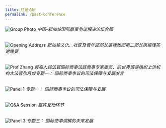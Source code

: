 ```yaml
---
title: 往届论坛
permalink: /past-conference
---
```



![Group Photo](/images/02.JPG) 
*中国-新加坡国际商事争议解决论坛合照*
<br>
<br>

![Opening Address](/images/07.JPG) 
*新加坡文化、社区及青年部部长兼律政部第二部长唐振辉答谢晚宴*
<br>
<br>

![Prof Zhang](/images/03.JPG) 
*最高人民法官国际商事法庭商事专家委员、前世界贸易组织上诉机构大法官张月姣专题一： 国际商事争议的司法保障与发展发言*
<br>
<br>

![Panel 1](/images/04.JPG) 
*专题一： 国际商事争议的司法保障与发展*
<br>
<br>

![Q&A Session](/images/05.JPG) 
*嘉宾互动环节*
<br>
<br>

![Panel 3](/images/06.JPG) 
*专题三： 国际商事调解的未来发展*
<br>
<br>





